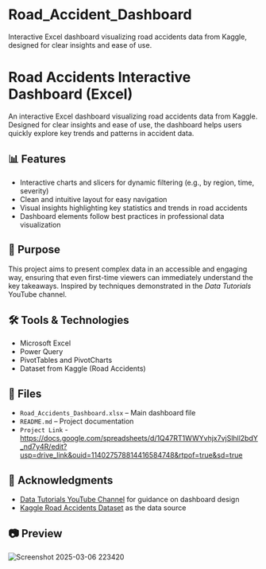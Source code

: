 # Road_Accident_Dashboard
Interactive Excel dashboard visualizing road accidents data from Kaggle, designed for clear insights and ease of use.

# Road Accidents Interactive Dashboard (Excel)

An interactive Excel dashboard visualizing road accidents data from Kaggle. Designed for clear insights and ease of use, the dashboard helps users quickly explore key trends and patterns in accident data.

## 📊 Features

- Interactive charts and slicers for dynamic filtering (e.g., by region, time, severity)
- Clean and intuitive layout for easy navigation
- Visual insights highlighting key statistics and trends in road accidents
- Dashboard elements follow best practices in professional data visualization

## 🎯 Purpose

This project aims to present complex data in an accessible and engaging way, ensuring that even first-time viewers can immediately understand the key takeaways. Inspired by techniques demonstrated in the *Data Tutorials* YouTube channel.

## 🛠 Tools & Technologies

- Microsoft Excel
- Power Query
- PivotTables and PivotCharts
- Dataset from Kaggle (Road Accidents)

## 📁 Files

- `Road_Accidents_Dashboard.xlsx` – Main dashboard file
- `README.md` – Project documentation
- `Project Link` - https://docs.google.com/spreadsheets/d/1Q47RT1WWYvhjx7vjSlhll2bdY_nd7y4R/edit?usp=drive_link&ouid=114027578814416584748&rtpof=true&sd=true

## 📌 Acknowledgments

- [Data Tutorials YouTube Channel](https://www.youtube.com/@DataTutorials) for guidance on dashboard design
- [Kaggle Road Accidents Dataset](https://www.kaggle.com/) as the data source

## 📷 Preview

![Screenshot 2025-03-06 223420](https://github.com/user-attachments/assets/9c6efa29-7d39-4180-8200-b166fa70c2e4)

